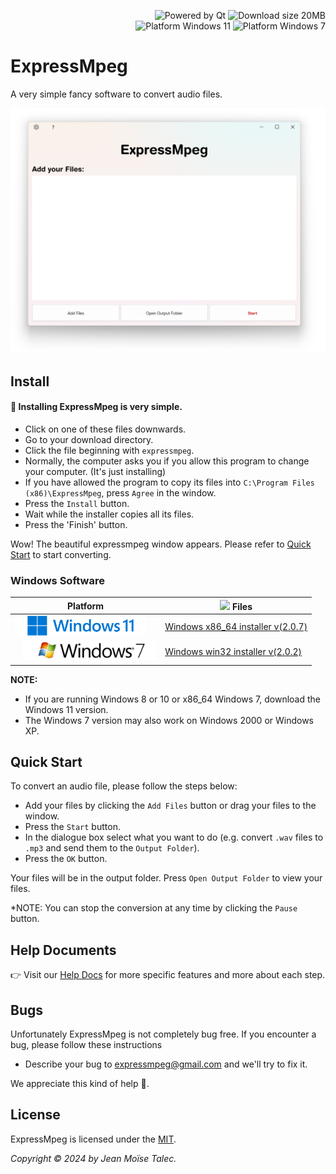 <p align="right"> 
  <img src="https://img.shields.io/badge/Uses%20Qt-gray?logo=Qt&logoColor=green" alt="Powered by Qt"/> 
  <img src="https://img.shields.io/badge/Download%20size-89MB-green" alt="Download size 20MB"/> <br> 
  <img src="https://img.shields.io/badge/Platform-Windows%207-green?logo=windows%20xp&logoColor=9ac342" alt="Platform Windows 11"/> 
  <img src="https://img.shields.io/badge/Platform-Windows%2011-blue?logo=windows%2011&logoColor=40c7ff" alt="Platform Windows 7"/>   
</p> 


# ExpressMpeg 

A very simple fancy software to convert audio files. 

![Cover](./main-window.png) 

## Install 

#### 💾 Installing ExpressMpeg is very simple.<br> 

- Click on one of these files downwards.
- Go to your download directory. 
- Click the file beginning with `expressmpeg`. 
- Normally, the computer asks you if you allow this program to change your computer. (It's just installing) 
- If you have allowed the program to copy its files into `C:\Program Files (x86)\ExpressMpeg`, press `Agree` in the window. 
- Press the `Install` button. 
- Wait while the installer copies all its files. 
- Press the 'Finish' button. 

Wow! The beautiful expressmpeg window appears. Please refer to [Quick Start](#quick-start) to start converting. 

### Windows Software 

|Platform | <img width=16 src="https://www.svgrepo.com/download/138917/download.svg"> Files | 
|-------- | ------ | 
| <img src="./windows-11.png" height=32 align="justify"> | [Windows x86_64 installer v(2.0.7)](https://www.vizysound.com/ExpressMpeg/installers/expressmpeg_x86_64_v_(2.0.7).exe)  | 
| <img style="margin-left:12px" src="./windows-7.png" height=32 align="justify">|[Windows win32 installer v(2.0.2)](https://www.vizysound.com/ExpressMpeg/installers/expressmpeg_win32_v_(2.0.2).exe)| 

**NOTE:** 
- If you are running Windows 8 or 10 or x86_64 Windows 7, download the Windows 11 version. 
- The Windows 7 version may also work on Windows 2000 or Windows XP. 

## Quick Start 

To convert an audio file, please follow the steps below: 
- Add your files by clicking the `Add Files` button or drag your files to the window. 
- Press the `Start` button. 
- In the dialogue box select what you want to do (e.g. convert `.wav` files to `.mp3` and send them to the `Output Folder`). 
- Press the `OK` button. 

Your files will be in the output folder. Press `Open Output Folder` to view your files. 

*NOTE: You can stop the conversion at any time by clicking the `Pause` button. 

## Help Documents

👉 Visit our [Help Docs](./HELP.md) for more specific features and more about each step. 

## Bugs 

Unfortunately ExpressMpeg is not completely bug free. If you encounter a bug, please follow these instructions 
- Describe your bug to [expressmpeg@gmail.com](mailto:expressmpeg.com) and we'll try to fix it. 

We appreciate this kind of help 💜. 

## License 

ExpressMpeg is licensed under the [MIT](./LICENSE). 

*Copyright © 2024 by Jean Moïse Talec.*

 
